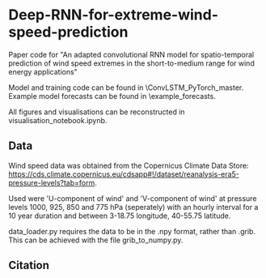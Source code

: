 # Deep-RNN-for-extreme-wind-speed-prediction
Paper code for "An adapted convolutional RNN model for spatio-temporal prediction of wind speed extremes in the short-to-medium range for wind energy applications"

Model and training code can be found in \ConvLSTM_PyTorch_master. Example model forecasts can be found in \example_forecasts.

All figures and visualisations can be reconstructed in visualisation_notebook.ipynb. 

## Data 

Wind speed data was obtained from the Copernicus Climate Data Store: https://cds.climate.copernicus.eu/cdsapp#!/dataset/reanalysis-era5-pressure-levels?tab=form. 

Used were 'U-component of wind' and 'V-component of wind' at pressure levels 1000, 925, 850 and 775 hPa (seperately) with an hourly interval for a 10 year duration and between 3-18.75 longitude, 40-55.75 latitude. 

data_loader.py requires the data to be in the .npy format, rather than .grib. This can be achieved with the file grib_to_numpy.py.

## Citation 


